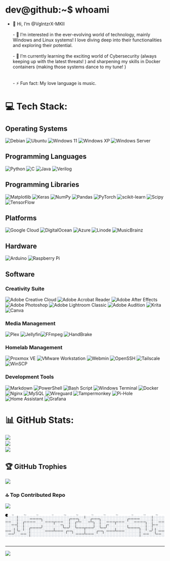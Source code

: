 # dev@github:~$ whoami

- 👋 Hi, I’m @VglntzrX-MKII<br><br>- 👀 I’m interested in the ever-evolving world of technology, mainly Windows and Linux systems! I love diving deep into their functionalities and exploring their potential.<br><br>- 🌱 I’m currently learning the exciting world of Cybersecurity (always keeping up with the latest threats! ) and sharpening my skills in Docker containers (making those systems dance to my tune! )<br><br><br>- ⚡ Fun fact:  My love language is music.


# 💻 Tech Stack:

## Operating Systems
![Debian](https://img.shields.io/badge/Debian-D70A53?style=for-the-badge&logo=debian&logoColor=white) ![Ubuntu](https://img.shields.io/badge/Ubuntu-E95420?style=for-the-badge&logo=ubuntu&logoColor=white)
![Windows 11](https://img.shields.io/badge/Windows%2011-%230079d5.svg?style=for-the-badge&logo=Windows%2011&logoColor=white) ![Windows XP](https://img.shields.io/badge/Windows%20xp-003399?style=for-the-badge&logo=windowsxp&logoColor=white) ![Windows Server](https://img.shields.io/badge/Windows%20Server-0078D6?style=for-the-badge&logo=windows&logoColor=white)


## Programming Languages
![Python](https://img.shields.io/badge/python-3670A0?style=for-the-badge&logo=python&logoColor=ffdd54) ![C](https://img.shields.io/badge/c-%2300599C.svg?style=for-the-badge&logo=c&logoColor=white) ![Java](https://img.shields.io/badge/java-%23ED8B00.svg?style=for-the-badge&logo=openjdk&logoColor=white) ![Verilog](https://img.shields.io/badge/Verilog-0071C5?style=for-the-badge&logo=intel&logoColor=white)


## Programming Libraries
![Matplotlib](https://img.shields.io/badge/Matplotlib-%23ffffff.svg?style=for-the-badge&logo=Matplotlib&logoColor=black) ![Keras](https://img.shields.io/badge/Keras-%23D00000.svg?style=for-the-badge&logo=Keras&logoColor=white) ![NumPy](https://img.shields.io/badge/numpy-%23013243.svg?style=for-the-badge&logo=numpy&logoColor=white) ![Pandas](https://img.shields.io/badge/pandas-%23150458.svg?style=for-the-badge&logo=pandas&logoColor=white) ![PyTorch](https://img.shields.io/badge/PyTorch-%23EE4C2C.svg?style=for-the-badge&logo=PyTorch&logoColor=white) ![scikit-learn](https://img.shields.io/badge/scikit--learn-%23F7931E.svg?style=for-the-badge&logo=scikit-learn&logoColor=white) ![Scipy](https://img.shields.io/badge/SciPy-%230C55A5.svg?style=for-the-badge&logo=scipy&logoColor=%white) ![TensorFlow](https://img.shields.io/badge/TensorFlow-%23FF6F00.svg?style=for-the-badge&logo=TensorFlow&logoColor=white)

## Platforms
![Google Cloud](https://img.shields.io/badge/GoogleCloud-%234285F4.svg?style=for-the-badge&logo=google-cloud&logoColor=white) ![DigitalOcean](https://img.shields.io/badge/DigitalOcean-%230167ff.svg?style=for-the-badge&logo=digitalOcean&logoColor=white) ![Azure](https://img.shields.io/badge/azure-%230072C6.svg?style=for-the-badge&logo=microsoftazure&logoColor=white) ![Linode](https://img.shields.io/badge/linode-00A95C?style=for-the-badge&logo=linode&logoColor=white) ![MusicBrainz](https://img.shields.io/badge/Musicbrainz-EB743B?style=for-the-badge&logo=musicbrainz&logoColor=BA478F)
## Hardware
![Arduino](https://img.shields.io/badge/-Arduino-00979D?style=for-the-badge&logo=Arduino&logoColor=white) ![Raspberry Pi](https://img.shields.io/badge/-Raspberry_Pi-C51A4A?style=for-the-badge&logo=Raspberry-Pi)
## Software

### Creativity Suite
 ![Adobe Creative Cloud](https://img.shields.io/badge/Adobe%20Creative%20Cloud-DA1F26.svg?style=for-the-badge&logo=Adobe%20Creative%20Cloud&logoColor=white) ![Adobe Acrobat Reader](https://img.shields.io/badge/Adobe%20Acrobat%20Reader-EC1C24.svg?style=for-the-badge&logo=Adobe%20Acrobat%20Reader&logoColor=white) ![Adobe After Effects](https://img.shields.io/badge/Adobe%20After%20Effects-9999FF.svg?style=for-the-badge&logo=Adobe%20After%20Effects&logoColor=white) ![Adobe Photoshop](https://img.shields.io/badge/adobe%20photoshop-%2331A8FF.svg?style=for-the-badge&logo=adobe%20photoshop&logoColor=white) ![Adobe Lightroom Classic](https://img.shields.io/badge/Adobe%20Lightroom%20Classic-31A8FF.svg?style=for-the-badge&logo=Adobe%20Lightroom%20Classic&logoColor=white) ![Adobe Audition](https://img.shields.io/badge/Adobe%20Audition-9999FF.svg?style=for-the-badge&logo=Adobe%20Audition&logoColor=white) ![Krita](https://img.shields.io/badge/Krita-203759?style=for-the-badge&logo=krita&logoColor=EEF37B) ![Canva](https://img.shields.io/badge/Canva-%2300C4CC.svg?style=for-the-badge&logo=Canva&logoColor=white)

### Media Management
![Plex](https://img.shields.io/badge/plex-%23E5A00D.svg?style=for-the-badge&logo=plex&logoColor=white) ![Jellyfin](https://img.shields.io/badge/jellyfin-%23000B25.svg?style=for-the-badge&logo=Jellyfin&logoColor=00A4DC)![FFmpeg](https://shields.io/badge/FFmpeg-%23171717.svg?logo=ffmpeg&style=for-the-badge&labelColor=171717&logoColor=5cb85c) ![HandBrake](https://img.shields.io/badge/HandBrake-CC0000?style=for-the-badge&logo=handbrake&logoColor=white)


### Homelab Management
![Proxmox VE](https://img.shields.io/badge/Proxmox%20VE-E57000?style=for-the-badge&logo=proxmox&logoColor=white) ![VMware Workstation](https://img.shields.io/badge/VMware%20Workstation-607078?style=for-the-badge&logo=vmware&logoColor=white) ![Webmin](https://img.shields.io/badge/Webmin-1D70B7?style=for-the-badge&logo=webmin&logoColor=white) ![OpenSSH](https://img.shields.io/badge/OpenSSH-08B132?style=for-the-badge&logo=openssh&logoColor=white) ![Tailscale](https://img.shields.io/badge/Tailscale-0057D5?style=for-the-badge&logo=tailscale&logoColor=white) ![WinSCP](https://img.shields.io/badge/WinSCP-0096D6?style=for-the-badge&logo=winscp&logoColor=white)


### Development Tools 
![Markdown](https://img.shields.io/badge/markdown-%23000000.svg?style=for-the-badge&logo=markdown&logoColor=white) ![PowerShell](https://img.shields.io/badge/PowerShell-%235391FE.svg?style=for-the-badge&logo=powershell&logoColor=white)  ![Bash Script](https://img.shields.io/badge/bash_script-%23121011.svg?style=for-the-badge&logo=gnu-bash&logoColor=white) ![Windows Terminal](https://img.shields.io/badge/Windows%20Terminal-%234D4D4D.svg?style=for-the-badge&logo=windows-terminal&logoColor=white) ![Docker](https://img.shields.io/badge/docker-%230db7ed.svg?style=for-the-badge&logo=docker&logoColor=white) ![Nginx](https://img.shields.io/badge/nginx-%23009639.svg?style=for-the-badge&logo=nginx&logoColor=white) ![MySQL](https://img.shields.io/badge/mysql-4479A1.svg?style=for-the-badge&logo=mysql&logoColor=white)   ![Wireguard](https://img.shields.io/badge/wireguard-%2388171A.svg?style=for-the-badge&logo=wireguard&logoColor=white) ![Tampermonkey](https://img.shields.io/badge/tampermonkey-%2300485B.svg?style=for-the-badge&logo=tampermonkey&logoColor=white) ![Pi-Hole](https://img.shields.io/badge/pihole-%2396060C.svg?style=for-the-badge&logo=pi-hole&logoColor=white) ![Home Assistant](https://img.shields.io/badge/home%20assistant-%2341BDF5.svg?style=for-the-badge&logo=home-assistant&logoColor=white) ![Grafana](https://img.shields.io/badge/grafana-%23F46800.svg?style=for-the-badge&logo=grafana&logoColor=white) 


###
# 📊 GitHub Stats:
![](https://github-readme-stats.vercel.app/api?username=VglntzrX-MKII&theme=midnight-purple&hide_border=false&include_all_commits=true&count_private=true)<br/>
![](https://nirzak-streak-stats.vercel.app/?user=VglntzrX-MKII&theme=midnight-purple&hide_border=false)<br/>
![](https://github-readme-stats.vercel.app/api/top-langs/?username=VglntzrX-MKII&theme=midnight-purple&hide_border=false&include_all_commits=true&count_private=true&layout=compact)

## 🏆 GitHub Trophies
![](https://github-profile-trophy.vercel.app/?username=VglntzrX-MKII&theme=tokyonight&no-frame=true&no-bg=true&margin-w=4)

### 🔝 Top Contributed Repo
![](https://github-contributor-stats.vercel.app/api?username=VglntzrX-MKII&limit=5&theme=dark&combine_all_yearly_contributions=true)

<picture>
  <source media="(prefers-color-scheme: dark)" srcset="https://raw.githubusercontent.com/VglntzrX-MKII/VglntzrX-MKII/output/pacman-contribution-graph-dark.svg">
  <source media="(prefers-color-scheme: light)" srcset="https://raw.githubusercontent.com/VglntzrX-MKII/VglntzrX-MKII/output/pacman-contribution-graph.svg">
  <img alt="pacman contribution graph" src="https://raw.githubusercontent.com/VglntzrX-MKII/VglntzrX-MKII/output/pacman-contribution-graph.svg">
</picture>

###

---
![](https://komarev.com/ghpvc/?username=VglntzrX-MKII)

<!---
VglntzrX-MKII/VglntzrX-MKII is a ✨ special ✨ repository because its `README.md` (this file) appears on your GitHub profile.
You can click the Preview link to take a look at your changes.
--->
